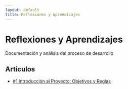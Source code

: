 ```yaml
---
layout: default
title: Reflexiones y Aprendizajes
---
```


# Reflexiones y Aprendizajes

Documentación y análisis del proceso de desarrollo

## Artículos

- [#1 Introducción al Proyecto: Objetivos y Reglas](./posts/Intro-al-proyecto.html)
